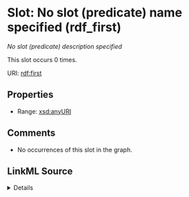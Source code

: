 

# Slot: No slot (predicate) name specified (rdf_first)


_No slot (predicate) description specified_






This slot occurs 0 times.


URI: [rdf:first](http://www.w3.org/1999/02/22-rdf-syntax-ns#first)



<!-- no inheritance hierarchy -->








## Properties

* Range: [xsd:anyURI](http://www.w3.org/2001/XMLSchema#anyURI)





## Comments

* No occurrences of this slot in the graph.



## LinkML Source

<details>

```yaml
name: rdf_first
annotations:
  count:
    tag: count
    value: 0
description: No slot (predicate) description specified
title: No slot (predicate) name specified
comments:
- No occurrences of this slot in the graph.
from_schema: fio-kg
rank: 1000
domain: rdf_first
slot_uri: rdf:first
alias: rdf_first
range: uri

```
</details>